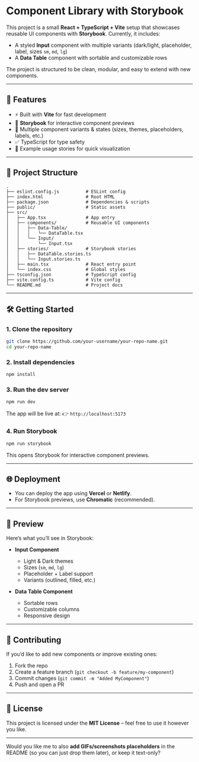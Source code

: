 # Component Library with Storybook

This project is a small **React + TypeScript + Vite** setup that showcases reusable UI components with **Storybook**.
Currently, it includes:

* A styled **Input** component with multiple variants (dark/light, placeholder, label, sizes `sm`, `md`, `lg`)
* A **Data Table** component with sortable and customizable rows

The project is structured to be clean, modular, and easy to extend with new components.

---

## 🚀 Features

* ⚡ Built with **Vite** for fast development
* 📘 **Storybook** for interactive component previews
* 🎨 Multiple component variants & states (sizes, themes, placeholders, labels, etc.)
* ✅ TypeScript for type safety
* 🔎 Example usage stories for quick visualization

---

## 📂 Project Structure

```
.
├── eslint.config.js          # ESLint config
├── index.html                # Root HTML
├── package.json              # Dependencies & scripts
├── public/                   # Static assets
├── src/
│   ├── App.tsx               # App entry
│   ├── components/           # Reusable UI components
│   │   ├── Data-Table/
│   │   │   └── DataTable.tsx
│   │   └── Input/
│   │       └── Input.tsx
│   ├── stories/              # Storybook stories
│   │   ├── DataTable.stories.ts
│   │   └── Input.stories.ts
│   ├── main.tsx              # React entry point
│   └── index.css             # Global styles
├── tsconfig.json             # TypeScript config
├── vite.config.ts            # Vite config
└── README.md                 # Project docs
```

---

## 🛠️ Getting Started

### 1. Clone the repository

```bash
git clone https://github.com/your-username/your-repo-name.git
cd your-repo-name
```

### 2. Install dependencies

```bash
npm install
```

### 3. Run the dev server

```bash
npm run dev
```

The app will be live at:
👉 `http://localhost:5173`

### 4. Run Storybook

```bash
npm run storybook
```

This opens Storybook for interactive component previews.

---

## 🌐 Deployment

* You can deploy the app using **Vercel** or **Netlify**.
* For Storybook previews, use **Chromatic** (recommended).

---

## 📸 Preview

Here’s what you’ll see in Storybook:

* **Input Component**

  * Light & Dark themes
  * Sizes (`sm`, `md`, `lg`)
  * Placeholder + Label support
  * Variants (outlined, filled, etc.)

* **Data Table Component**

  * Sortable rows
  * Customizable columns
  * Responsive design

---

## 🤝 Contributing

If you’d like to add new components or improve existing ones:

1. Fork the repo
2. Create a feature branch (`git checkout -b feature/my-component`)
3. Commit changes (`git commit -m "Added MyComponent"`)
4. Push and open a PR

---

## 📄 License

This project is licensed under the **MIT License** – feel free to use it however you like.

---

Would you like me to also **add GIFs/screenshots placeholders** in the README (so you can just drop them later), or keep it text-only?